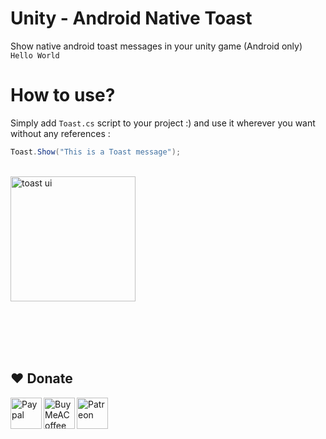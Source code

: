 # Unity - Android Native Toast
Show native android toast messages in your unity game
(Android only)
```Hello World```

# How to use?
Simply add ```Toast.cs``` script to your project :) and use it wherever you want without any references :
```c#
Toast.Show("This is a Toast message");
```
<br>
<img src="https://www.mediafire.com/convkey/42b6/cy37984wyjf7nkxzg.jpg" alt="toast ui" height="200">
<br>








<br><br><br><br>
## ❤️ Donate

<a href="https://paypal.me/hamzaherbou" title="https://paypal.me/hamzaherbou" target="_blank"><img align="left" height="50" src="https://www.mediafire.com/convkey/72dc/iz78ys7vtfsl957zg.jpg" alt="Paypal"></a>

<a href="https://www.buymeacoffee.com/hamzaherbou" title="https://www.buymeacoffee.com/hamzaherbou" target="_blank"><img align="left" height="50" src="https://www.mediafire.com/convkey/66bc/dg3xdk96km1pt7gzg.jpg" alt="BuyMeACoffee"></a>

<a href="https://patreon.com/herbou" title="https://patreon.com/herbou" target="_blank"><img align="left" height="50" src="https://www.mediafire.com/convkey/57b1/0h171bqmdesoljczg.jpg" alt="Patreon"></a>
